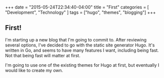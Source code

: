 +++
date = "2015-05-24T22:34:40-04:00"
title = "First"
categories = [
    "Development",
    "Technology"
]
tags = ["hugo", "themes", "blogging"]
+++

## First!

I'm starting up a new blog that I'm going to commit to. After reviewing several options, I've decided to go with the static site generator Hugo. It's written in Go, and seems to have many features I want, including being fast. Not that being fast will matter at first. 

I'm going to use one of the existing themes for Hugo at first, but eventually I would like to create my own. 